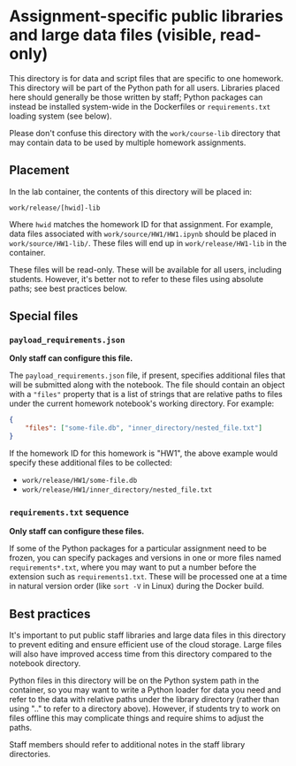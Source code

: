 
# Assignment-specific public libraries and large data files (visible, read-only)

This directory is for data and script files that are specific to one homework. 
This directory will be part of the Python path for all users. Libraries placed here should generally be those written by staff; Python packages can instead be installed system-wide in the Dockerfiles or `requirements.txt` loading system (see below).

Please don't confuse this directory with the `work/course-lib` directory that may contain data to be used by multiple homework assignments.

## Placement

In the lab container, the contents of this directory will be placed in:

```
work/release/[hwid]-lib
```

Where `hwid` matches the homework ID for that assignment. For example, data files associated with `work/source/HW1/HW1.ipynb` should be placed in `work/source/HW1-lib/`. These files will end up in `work/release/HW1-lib` in the container.

These files will be read-only. These will be available for all users, including students. However, it's better not to refer to these files using absolute paths; see best practices below.

## Special files

### `payload_requirements.json`

**Only staff can configure this file.**

The `payload_requirements.json` file, if present, specifies additional files that will be submitted along with the notebook. The file should contain an object with a `"files"` property that is a list of strings that are relative paths to files under the current homework notebook's working directory. For example:

```json
{
    "files": ["some-file.db", "inner_directory/nested_file.txt"]
}
```

If the homework ID for this homework is "HW1", the above example would specify these additional files to be collected:

- `work/release/HW1/some-file.db`
- `work/release/HW1/inner_directory/nested_file.txt`

### `requirements.txt` sequence

**Only staff can configure these files.**

If some of the Python packages for a particular assignment need to be frozen, you can specify packages and versions in one or more files named `requirements*.txt`, where you may want to put a number before the extension such as `requirements1.txt`. These will be processed one at a time in natural version order (like `sort -V` in Linux) during the Docker build.

## Best practices

It's important to put public staff libraries and large data files in this directory to prevent editing and ensure efficient use of the cloud storage. Large files will also have improved access time from this directory compared to the notebook directory.

Python files in this directory will be on the Python system path in the container, so you may want to write a Python loader for data you need and refer to the data with relative paths under the library directory (rather than using ".." to refer to a directory above). However, if students try to work on files offline this may complicate things and require shims to adjust the paths.

Staff members should refer to additional notes in the staff library directories.
